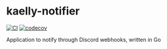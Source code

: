 # kaelly-notifier

[![CI](https://github.com/kaellybot/kaelly-notifier/actions/workflows/ci.yml/badge.svg)](https://github.com/kaellybot/kaelly-notifier/actions/workflows/ci.yml)
[![codecov](https://codecov.io/gh/kaellybot/kaelly-notifier/branch/main/graph/badge.svg)](https://codecov.io/gh/kaellybot/kaelly-notifier) 

Application to notify through Discord webhooks, written in Go 
